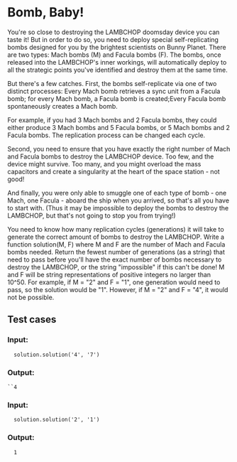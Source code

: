 # Bomb, Baby!

You're so close to destroying the LAMBCHOP doomsday device you can taste it! But in 
order to do so, you need to deploy special self-replicating bombs designed for you by
the brightest scientists on Bunny Planet. There are two types: Mach bombs (M) and Facula
bombs (F). The bombs, once released into the LAMBCHOP's inner workings, will automatically
deploy to all the strategic points you've identified and destroy them at the same time. 

But there's a few catches. First, the bombs self-replicate via one of two distinct processes: 
Every Mach bomb retrieves a sync unit from a Facula bomb; for every Mach bomb, a Facula bomb 
is created;Every Facula bomb spontaneously creates a Mach bomb.

For example, if you had 3 Mach bombs and 2 Facula bombs, they could either produce 3 Mach bombs
and 5 Facula bombs, or 5 Mach bombs and 2 Facula bombs. The replication process can be changed 
each cycle. 

Second, you need to ensure that you have exactly the right number of Mach and Facula bombs to 
destroy the LAMBCHOP device. Too few, and the device might survive. Too many, and you might 
overload the mass capacitors and create a singularity at the heart of the space station - not good! 

And finally, you were only able to smuggle one of each type of bomb - one Mach, one Facula - 
aboard the ship when you arrived, so that's all you have to start with. (Thus it may be impossible
to deploy the bombs to destroy the LAMBCHOP, but that's not going to stop you from trying!) 

You need to know how many replication cycles (generations) it will take to generate the correct 
amount of bombs to destroy the LAMBCHOP. Write a function solution(M, F) where M and F are the 
number of Mach and Facula bombs needed. Return the fewest number of generations (as a string) that 
need to pass before you'll have the exact number of bombs necessary to destroy the LAMBCHOP, or the
string "impossible" if this can't be done! M and F will be string representations of positive integers 
no larger than 10^50. For example, if M = "2" and F = "1", one generation would need to pass, so the
solution would be "1". However, if M = "2" and F = "4", it would not be possible.

## Test cases

### Input:
      solution.solution('4', '7')
### Output:
    ``4

### Input:
      solution.solution('2', '1')
### Output:
      1
